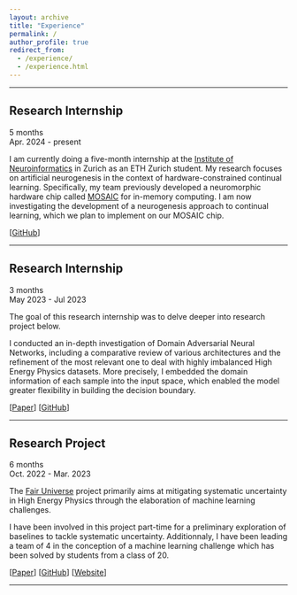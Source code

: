 ```yaml
---
layout: archive
title: "Experience"
permalink: /
author_profile: true
redirect_from: 
  - /experience/
  - /experience.html
---
```


---

## Research Internship
5 months<br>
Apr. 2024 - present

I am currently doing a five-month internship at the [Institute of Neuroinformatics](https://www.ini.uzh.ch/en/research/groups/EIS/Research.html) in Zurich as an ETH Zurich student. My research focuses on artificial neurogenesis in the context of hardware-constrained continual learning. Specifically, my team previously developed a neuromorphic hardware chip called [MOSAIC](https://www.nature.com/articles/s41467-023-44365-x) for in-memory computing. I am now investigating the development of a neurogenesis approach to continual learning, which we plan to implement on our MOSAIC chip.

[[GitHub](https://github.com/Mathisnplus1/Master-Thesis)]

---

## Research Internship
3 months<br>
May 2023 - Jul 2023

The goal of this research internship was to delve deeper into research project below.

I conducted an in-depth investigation of Domain Adversarial Neural Networks, including a comparative review of various architectures and the refinement of the most relevant one to deal with highly imbalanced High Energy Physics datasets. More precisely, I embedded the domain information of each sample into the input space, which enabled the model greater flexibility in building the decision boundary.

[[Paper](https://github.com/Mathisnplus1/fair-universe/blob/main/Internship/technical_report.pdf)] [[GitHub](https://github.com/Mathisnplus1/fair-universe/tree/main/Internship)]

---

## Research Project
6 months<br>
Oct. 2022 - Mar. 2023

The [Fair Universe](https://fair-universe.lbl.gov/) project primarily aims at mitigating systematic uncertainty in High Energy Physics through the elaboration of machine learning challenges.

I have been involved in this project part-time for a preliminary exploration of baselines to tackle systematic uncertainty. Additionnaly, I have been leading a team of 4 in the conception of a machine learning challenge which has been solved by students from a class of 20.

[[Paper](/files/Fair_Universe_Toy_Challenge_Report.pdf)] [[GitHub](https://github.com/FairUniverseChallenge/FairUniverseChallenge)] [[Website](https://www.codabench.org/competitions/565/?secret_key=35329465-c378-4483-9564-8a4a4bf617ba)]

---